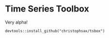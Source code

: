 Time Series Toolbox
===================

Very alpha!

```
devtools::install_github("christophsax/tsbox")

```

